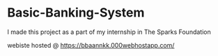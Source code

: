 ﻿# Basic-Banking-System
 I made this project as a part of my internship in The Sparks Foundation

 webiste hosted @ https://bbaannkk.000webhostapp.com/
 
